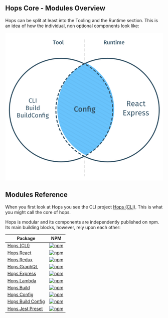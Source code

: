 ## Hops Core - Modules Overview

Hops can be split at least into the Tooling and the Runtime section. This is an idea of how the individual, non optional components look like:

![Hops Core](./hops-core.png)

## Modules Reference

When you first look at Hops you see the CLI project [Hops (CLI)](https://github.com/xing/hops/tree/master/packages/cli). This is what you might call the core of hops.

Hops is modular and its components are independently published on npm. Its main building blocks, however, rely upon each other:

| Package                                                                             | NPM                                                                                                           |
| ----------------------------------------------------------------------------------- | ------------------------------------------------------------------------------------------------------------- |
| [Hops (CLI)](https://github.com/xing/hops/tree/master/packages/cli)                 | [![npm](https://img.shields.io/npm/v/hops.svg)](https://www.npmjs.com/package/hops-cli)                       |
| [Hops React](https://github.com/xing/hops/tree/master/packages/react)               | [![npm](https://img.shields.io/npm/v/hops-react.svg)](https://www.npmjs.com/package/hops-react)               |
| [Hops Redux](https://github.com/xing/hops/tree/master/packages/redux)               | [![npm](https://img.shields.io/npm/v/hops-redux.svg)](https://www.npmjs.com/package/hops-redux)               |
| [Hops GraphQL](https://github.com/xing/hops/tree/master/packages/graphql)           | [![npm](https://img.shields.io/npm/v/hops-graphql.svg)](https://www.npmjs.com/package/hops-graphql)           |
| [Hops Express](https://github.com/xing/hops/tree/master/packages/express)           | [![npm](https://img.shields.io/npm/v/hops-express.svg)](https://www.npmjs.com/package/hops-express)           |
| [Hops Lambda](https://github.com/xing/hops/tree/master/packages/lambda)             | [![npm](https://img.shields.io/npm/v/hops-lambda.svg)](https://www.npmjs.com/package/hops-lambda)             |
| [Hops Build](https://github.com/xing/hops/tree/master/packages/build)               | [![npm](https://img.shields.io/npm/v/hops-build.svg)](https://www.npmjs.com/package/hops-build)               |
| [Hops Config](https://github.com/xing/hops/tree/master/packages/config)             | [![npm](https://img.shields.io/npm/v/hops-config.svg)](https://www.npmjs.com/package/hops-config)             |
| [Hops Build Config](https://github.com/xing/hops/tree/master/packages/build-config) | [![npm](https://img.shields.io/npm/v/hops-build-config.svg)](https://www.npmjs.com/package/hops-build-config) |
| [Hops Jest Preset](https://github.com/xing/hops/tree/master/packages/jest-preset)   | [![npm](https://img.shields.io/npm/v/jest-preset-hops.svg)](https://www.npmjs.com/package/jest-preset-hops)   |
